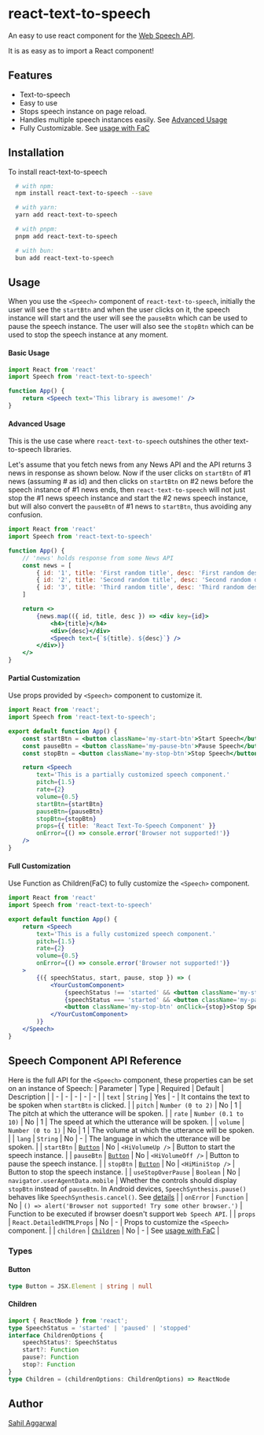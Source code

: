 # react-text-to-speech
An easy to use react component for the [Web Speech API](https://developer.mozilla.org/en-US/docs/Web/API/Web_Speech_API).

It is as easy as to import a React component!
## Features
- Text-to-speech
- Easy to use
- Stops speech instance on page reload.
- Handles multiple speech instances easily. See [Advanced Usage](#advanced-usage)
- Fully Customizable. See [usage with FaC](#full-customization)
## Installation
To install react-text-to-speech
```bash
  # with npm:
  npm install react-text-to-speech --save

  # with yarn:
  yarn add react-text-to-speech

  # with pnpm:
  pnpm add react-text-to-speech

  # with bun:
  bun add react-text-to-speech
```
## Usage
When you use the `<Speech>` component of `react-text-to-speech`, initially the user will see the `startBtn` and when the user clicks on it, the speech instance will start and the user will see the `pauseBtn` which can be used to pause the speech instance. The user will also see the `stopBtn` which can be used to stop the speech instance at any moment.
#### Basic Usage
```jsx
import React from 'react'
import Speech from 'react-text-to-speech'

function App() {
    return <Speech text='This library is awesome!' />
}
```
#### Advanced Usage
This is the use case where `react-text-to-speech` outshines the other text-to-speech libraries.

Let's assume that you fetch news from any News API and the API returns 3 news in response as shown below. Now if the user clicks on `startBtn` of #1 news (assuming # as id) and then clicks on `startBtn` on #2 news before the speech instance of #1 news ends, then `react-text-to-speech` will not just stop the #1 news speech instance and start the #2 news speech instance, but will also convert the `pauseBtn` of #1 news to `startBtn`, thus avoiding any confusion.
```jsx
import React from 'react'
import Speech from 'react-text-to-speech'

function App() {
    // 'news' holds response from some News API
    const news = [
        { id: '1', title: 'First random title', desc: 'First random description' },
        { id: '2', title: 'Second random title', desc: 'Second random description' },
        { id: '3', title: 'Third random title', desc: 'Third random description' },
    ]

    return <>
        {news.map(({ id, title, desc }) => <div key={id}>
            <h4>{title}</h4>
            <div>{desc}</div>
            <Speech text={`${title}. ${desc}`} />
        </div>)}
    </>
}
```
#### Partial Customization
Use props provided by `<Speech>` component to customize it.
```jsx
import React from 'react';
import Speech from 'react-text-to-speech';

export default function App() {
    const startBtn = <button className='my-start-btn'>Start Speech</button>
    const pauseBtn = <button className='my-pause-btn'>Pause Speech</button>
    const stopBtn = <button className='my-stop-btn'>Stop Speech</button>

    return <Speech 
        text='This is a partially customized speech component.'
        pitch={1.5}
        rate={2}
        volume={0.5}
        startBtn={startBtn}
        pauseBtn={pauseBtn}
        stopBtn={stopBtn}
        props={{ title: 'React Text-To-Speech Component' }}
        onError={() => console.error('Browser not supported!')}
    />
}
```
#### Full Customization 
Use Function as Children(FaC) to fully customize the `<Speech>` component.
```jsx
import React from 'react'
import Speech from 'react-text-to-speech'

export default function App() {
    return <Speech
        text='This is a fully customized speech component.'
        pitch={1.5}
        rate={2}
        volume={0.5}
        onError={() => console.error('Browser not supported!')}
    >
        {({ speechStatus, start, pause, stop }) => (
            <YourCustomComponent>
                {speechStatus !== 'started' && <button className='my-start-btn' onClick={start}>Start Speech</button>}
                {speechStatus === 'started' && <button className='my-pause-btn' onClick={pause}>Pause Speech</button>}
                <button className='my-stop-btn' onClick={stop}>Stop Speech</button>
            </YourCustomComponent>
        )}
    </Speech>
}
```
## Speech Component API Reference
Here is the full API for the `<Speech>` component, these properties can be set on an instance of Speech:
| Parameter | Type | Required | Default | Description |
| - | - | - | - | - |
| `text` | `String` | Yes | - | It contains the text to be spoken when `startBtn` is clicked. |
| `pitch` | `Number (0 to 2)` | No | 1 | The pitch at which the utterance will be spoken. |
| `rate` | `Number (0.1 to 10)` | No | 1 | The speed at which the utterance will be spoken. |
| `volume` | `Number (0 to 1)` | No | 1 | The volume at which the utterance will be spoken. |
| `lang` | `String` | No | - | The language in which the utterance will be spoken. |
| `startBtn` | [`Button`](#button) | No | `<HiVolumeUp />` | Button to start the speech instance. |
| `pauseBtn` | [`Button`](#button) | No | `<HiVolumeOff />` | Button to pause the speech instance. |
| `stopBtn` | [`Button`](#button) | No | `<HiMiniStop />` | Button to stop the speech instance. |
| `useStopOverPause` | `Boolean` | No | `navigator.userAgentData.mobile` | Whether the controls should display `stopBtn` instead of `pauseBtn`. In Android devices, `SpeechSynthesis.pause()` behaves like `SpeechSynthesis.cancel()`. See [details](https://developer.mozilla.org/en-US/docs/Web/API/SpeechSynthesis/pause) |
| `onError` | `Function` | No | `() => alert('Browser not supported! Try some other browser.')` | Function to be executed if browser doesn't support `Web Speech API`. |
| `props` | `React.DetailedHTMLProps` | No | - | Props to customize the `<Speech>` component. |
| `children` | [`Children`](#children) | No | - | See [usage with FaC](#full-customization) |
### Types
#### Button
```typescript
type Button = JSX.Element | string | null
```
#### Children
```typescript
import { ReactNode } from 'react';
type SpeechStatus = 'started' | 'paused' | 'stopped'
interface ChildrenOptions {
    speechStatus?: SpeechStatus
    start?: Function
    pause?: Function
    stop?: Function
}
type Children = (childrenOptions: ChildrenOptions) => ReactNode
```
## Author
[Sahil Aggarwal](https://www.github.com/SahilAggarwal2004)